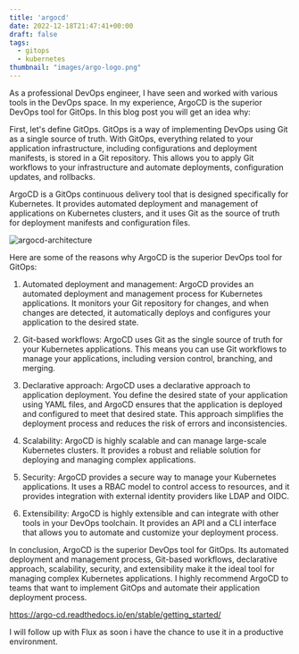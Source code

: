 ```yaml
---
title: 'argocd'
date: 2022-12-18T21:47:41+00:00
draft: false
tags:
  - gitops 
  - kubernetes
thumbnail: "images/argo-logo.png"
---
```

As a professional DevOps engineer, I have seen and worked with various tools in the DevOps space. In my experience, ArgoCD is the superior DevOps tool for GitOps. In this blog post you will get an idea why:

First, let's define GitOps. GitOps is a way of implementing DevOps using Git as a single source of truth. With GitOps, everything related to your application infrastructure, including configurations and deployment manifests, is stored in a Git repository. This allows you to apply Git workflows to your infrastructure and automate deployments, configuration updates, and rollbacks.


ArgoCD is a GitOps continuous delivery tool that is designed specifically for Kubernetes. It provides automated deployment and management of applications on Kubernetes clusters, and it uses Git as the source of truth for deployment manifests and configuration files.


![argocd-architecture](https://argo-cd.readthedocs.io/en/stable/assets/argocd_architecture.png)


Here are some of the reasons why ArgoCD is the superior DevOps tool for GitOps:

  1. Automated deployment and management: ArgoCD provides an automated deployment and management process for Kubernetes applications. It monitors your Git repository for changes, and when changes are detected, it automatically deploys and configures your application to the desired state.

  2. Git-based workflows: ArgoCD uses Git as the single source of truth for your Kubernetes applications. This means you can use Git workflows to manage your applications, including version control, branching, and merging.

  3. Declarative approach: ArgoCD uses a declarative approach to application deployment. You define the desired state of your application using YAML files, and ArgoCD ensures that the application is deployed and configured to meet that desired state. This approach simplifies the deployment process and reduces the risk of errors and inconsistencies.

  4. Scalability: ArgoCD is highly scalable and can manage large-scale Kubernetes clusters. It provides a robust and reliable solution for deploying and managing complex applications.

  5. Security: ArgoCD provides a secure way to manage your Kubernetes applications. It uses a RBAC model to control access to resources, and it provides integration with external identity providers like LDAP and OIDC.

  6. Extensibility: ArgoCD is highly extensible and can integrate with other tools in your DevOps toolchain. It provides an API and a CLI interface that allows you to automate and customize your deployment process.

In conclusion, ArgoCD is the superior DevOps tool for GitOps. Its automated deployment and management process, Git-based workflows, declarative approach, scalability, security, and extensibility make it the ideal tool for managing complex Kubernetes applications. I highly recommend ArgoCD to teams that want to implement GitOps and automate their application deployment process.

https://argo-cd.readthedocs.io/en/stable/getting_started/

I will follow up with Flux as soon i have the chance to use it in a productive environment.